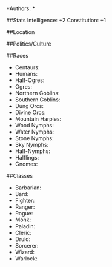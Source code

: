 #
*Authors:  *

##Stats
Intelligence: +2
Constitution: +1

##Location
 

##Politics/Culture


##Races
* Centaurs: 
* Humans: 
* Half-Ogres: 
* Ogres: 
* Northern Goblins: 
* Southern Goblins: 
* Dung Orcs: 
* Divine Orcs: 
* Mountain Harpies: 
* Wood Nymphs: 
* Water Nymphs: 
* Stone Nymphs: 
* Sky Nymphs:  
* Half-Nymphs: 
* Halflings: 
* Gnomes: 

##Classes
* Barbarian: 
* Bard: 
* Fighter: 
* Ranger: 
* Rogue: 
* Monk: 
* Paladin: 
* Cleric: 
* Druid: 
* Sorcerer: 
* Wizard: 
* Warlock:  
